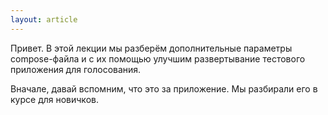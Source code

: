 ```yaml
---
layout: article
---
```

Привет. В этой лекции мы разберём дополнительные параметры compose-файла и с их помощью улучшим развертывание тестового приложения для голосования.

Вначале, давай вспомним, что это за приложение. Мы разбирали его в курсе для новичков.
